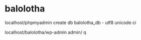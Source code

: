 # balolotha

localhost/phpmyadmin
create db balolotha_db - utf8 unicode ci

localhost/balolotha/wp-admin
admin/ q


